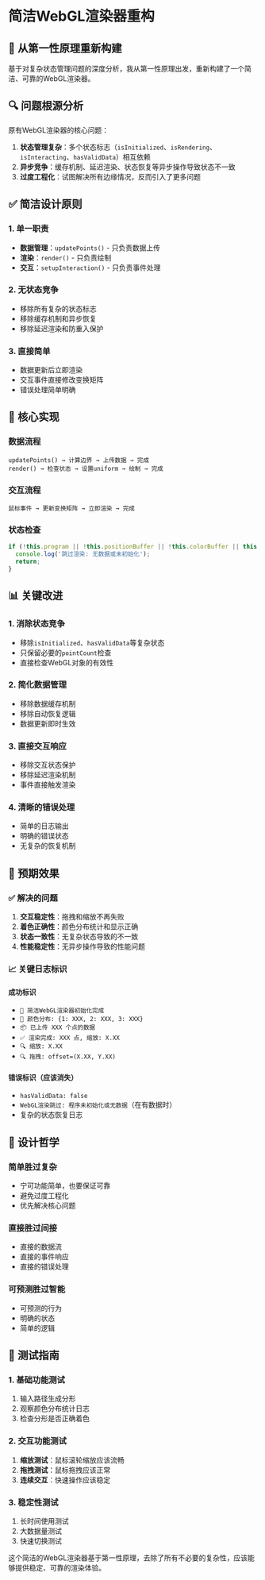 # 简洁WebGL渲染器重构

## 🎯 从第一性原理重新构建

基于对复杂状态管理问题的深度分析，我从第一性原理出发，重新构建了一个简洁、可靠的WebGL渲染器。

## 🔍 问题根源分析

原有WebGL渲染器的核心问题：
1. **状态管理复杂**：多个状态标志（`isInitialized`、`isRendering`、`isInteracting`、`hasValidData`）相互依赖
2. **异步竞争**：缓存机制、延迟渲染、状态恢复等异步操作导致状态不一致
3. **过度工程化**：试图解决所有边缘情况，反而引入了更多问题

## ✅ 简洁设计原则

### 1. 单一职责
- **数据管理**：`updatePoints()` - 只负责数据上传
- **渲染**：`render()` - 只负责绘制
- **交互**：`setupInteraction()` - 只负责事件处理

### 2. 无状态竞争
- 移除所有复杂的状态标志
- 移除缓存机制和异步恢复
- 移除延迟渲染和防重入保护

### 3. 直接简单
- 数据更新后立即渲染
- 交互事件直接修改变换矩阵
- 错误处理简单明确

## 🔧 核心实现

### 数据流程
```
updatePoints() → 计算边界 → 上传数据 → 完成
render() → 检查状态 → 设置uniform → 绘制 → 完成
```

### 交互流程
```
鼠标事件 → 更新变换矩阵 → 立即渲染 → 完成
```

### 状态检查
```typescript
if (!this.program || !this.positionBuffer || !this.colorBuffer || this.pointCount === 0) {
  console.log('跳过渲染: 无数据或未初始化');
  return;
}
```

## 📊 关键改进

### 1. 消除状态竞争
- 移除`isInitialized`、`hasValidData`等复杂状态
- 只保留必要的`pointCount`检查
- 直接检查WebGL对象的有效性

### 2. 简化数据管理
- 移除数据缓存机制
- 移除自动恢复逻辑
- 数据更新即时生效

### 3. 直接交互响应
- 移除交互状态保护
- 移除延迟渲染机制
- 事件直接触发渲染

### 4. 清晰的错误处理
- 简单的日志输出
- 明确的错误状态
- 无复杂的恢复机制

## 🧪 预期效果

### ✅ 解决的问题
1. **交互稳定性**：拖拽和缩放不再失败
2. **着色正确性**：颜色分布统计和显示正确
3. **状态一致性**：无复杂状态导致的不一致
4. **性能稳定性**：无异步操作导致的性能问题

### 📈 关键日志标识

#### 成功标识
- `🚀 简洁WebGL渲染器初始化完成`
- `🎨 颜色分布: {1: XXX, 2: XXX, 3: XXX}`
- `📦 已上传 XXX 个点的数据`
- `✅ 渲染完成: XXX 点, 缩放: X.XX`
- `🔍 缩放: X.XX`
- `🔍 拖拽: offset=(X.XX, Y.XX)`

#### 错误标识（应该消失）
- `hasValidData: false`
- `WebGL渲染跳过: 程序未初始化或无数据`（在有数据时）
- 复杂的状态恢复日志

## 🎯 设计哲学

### 简单胜过复杂
- 宁可功能简单，也要保证可靠
- 避免过度工程化
- 优先解决核心问题

### 直接胜过间接
- 直接的数据流
- 直接的事件响应
- 直接的错误处理

### 可预测胜过智能
- 可预测的行为
- 明确的状态
- 简单的逻辑

## 🚀 测试指南

### 1. 基础功能测试
1. 输入路径生成分形
2. 观察颜色分布统计日志
3. 检查分形是否正确着色

### 2. 交互功能测试
1. **缩放测试**：鼠标滚轮缩放应该流畅
2. **拖拽测试**：鼠标拖拽应该正常
3. **连续交互**：快速操作应该稳定

### 3. 稳定性测试
1. 长时间使用测试
2. 大数据量测试
3. 快速切换测试

这个简洁的WebGL渲染器基于第一性原理，去除了所有不必要的复杂性，应该能够提供稳定、可靠的渲染体验。